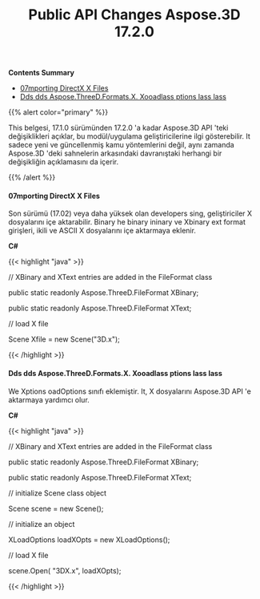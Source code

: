 ﻿---
title: Public API Changes Aspose.3D 17.2.0
type: docs
weight: 10
url: /tr/net/public-api-changes-in-aspose-3d-17-2-0/
---
**Contents Summary**

- [07mporting DirectX X Files](#PublicAPIChangesinAspose.3D17.2.0-ImportingDirectXXFiles)
- [Dds dds Aspose.ThreeD.Formats.X. Xooadlass ptions lass lass](#PublicAPIChangesinAspose.3D17.2.0-AddsAspose.ThreeD.Formats.X.XLoadOptionsClass)

{{% alert color="primary" %}} 

This belgesi, 17.1.0 sürümünden 17.2.0 'a kadar Aspose.3D API 'teki değişiklikleri açıklar, bu modül/uygulama geliştiricilerine ilgi gösterebilir. It sadece yeni ve güncellenmiş kamu yöntemlerini değil, aynı zamanda Aspose.3D 'deki sahnelerin arkasındaki davranıştaki herhangi bir değişikliğin açıklamasını da içerir.

{{% /alert %}} 
#### **07mporting DirectX X Files**
Son sürümü (17.02) veya daha yüksek olan developers sing, geliştiriciler X dosyalarını içe aktarabilir. Binary he binary ininary ve Xbinary ext format girişleri, ikili ve ASCII X dosyalarını içe aktarmaya eklenir.

**C#**

{{< highlight "java" >}}

 // XBinary and XText entries are added in the FileFormat class

public static readonly Aspose.ThreeD.FileFormat XBinary;

public static readonly Aspose.ThreeD.FileFormat XText;

// load X file

Scene Xfile = new Scene("3D.x");

{{< /highlight >}}
#### **Dds dds Aspose.ThreeD.Formats.X. Xooadlass ptions lass lass**
We Xptions oadOptions sınıfı eklemiştir. It, X dosyalarını Aspose.3D API 'e aktarmaya yardımcı olur.

**C#**

{{< highlight "java" >}}

 // XBinary and XText entries are added in the FileFormat class

public static readonly Aspose.ThreeD.FileFormat XBinary;

public static readonly Aspose.ThreeD.FileFormat XText;

// initialize Scene class object

Scene scene = new Scene();

// initialize an object

XLoadOptions loadXOpts = new XLoadOptions();

// load X file

scene.Open( "3DX.x", loadXOpts);

{{< /highlight >}}
